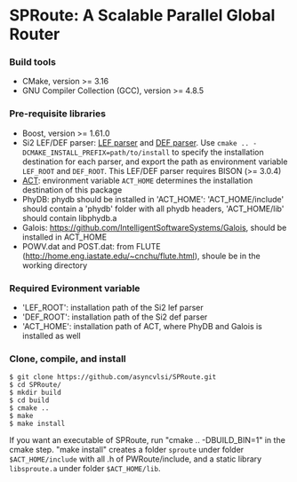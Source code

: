 # SPRoute: A Scalable Parallel Global Router

### Build tools
* CMake, version >= 3.16
* GNU Compiler Collection (GCC), version >= 4.8.5

### Pre-requisite libraries
* Boost, version >= 1.61.0
* Si2 LEF/DEF parser: [LEF parser](https://github.com/The-OpenROAD-Project/lef) and [DEF parser](https://github.com/The-OpenROAD-Project/def). Use `cmake .. -DCMAKE_INSTALL_PREFIX=path/to/install` to specify the installation destination for each parser, and export the path as environment variable `LEF_ROOT` and `DEF_ROOT`. This LEF/DEF parser requires BISON (>= 3.0.4)
* [ACT](https://github.com/asyncvlsi/act): environment variable `ACT_HOME` determines the installation destination of this package
* PhyDB: phydb should be installed in 'ACT_HOME': 'ACT_HOME/include' should contain a 'phydb' folder with all phydb headers, 'ACT_HOME/lib' should contain libphydb.a
* Galois: https://github.com/IntelligentSoftwareSystems/Galois, should be installed in ACT_HOME
* POWV.dat and POST.dat: from FLUTE (http://home.eng.iastate.edu/~cnchu/flute.html), shoule be in the working directory

### Required Evironment variable
* 'LEF_ROOT': installation path of the Si2 lef parser
* 'DEF_ROOT': installation path of the Si2 def parser
* 'ACT_HOME': installation path of ACT, where PhyDB and Galois is installed as well 

### Clone, compile, and install
    $ git clone https://github.com/asyncvlsi/SPRoute.git
    $ cd SPRoute/
    $ mkdir build
    $ cd build
    $ cmake ..
    $ make
    $ make install
 If you want an executable of SPRoute, run "cmake .. -DBUILD_BIN=1" in the cmake step.
 "make install" creates a folder `sproute` under folder `$ACT_HOME/include` with all .h of PWRoute/include, and a static library `libsproute.a` under folder `$ACT_HOME/lib`.


